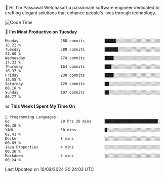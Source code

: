 
👋 Hi, I'm Passawat Wetchasart,a passionate software engineer dedicated to crafting elegant solutions that enhance people's lives through technology.


<!--START_SECTION:waka-->
![Code Time](http://img.shields.io/badge/Code%20Time-1%2C781%20hrs%2041%20mins-blue)

📅 **I'm Most Productive on Tuesday** 

```text
Monday                   288 commits         █████░░░░░░░░░░░░░░░░░░░░   18.22 % 
Tuesday                  389 commits         ██████░░░░░░░░░░░░░░░░░░░   24.60 % 
Wednesday                274 commits         ████░░░░░░░░░░░░░░░░░░░░░   17.33 % 
Thursday                 164 commits         ███░░░░░░░░░░░░░░░░░░░░░░   10.37 % 
Friday                   230 commits         ████░░░░░░░░░░░░░░░░░░░░░   14.55 % 
Saturday                 129 commits         ██░░░░░░░░░░░░░░░░░░░░░░░   08.16 % 
Sunday                   107 commits         ██░░░░░░░░░░░░░░░░░░░░░░░   06.77 % 
```


📊 **This Week I Spent My Time On** 

```text
💬 Programming Languages: 
Go                       20 hrs 20 mins      ████████████████████████░   96.30 % 
YAML                     30 mins             █░░░░░░░░░░░░░░░░░░░░░░░░   02.41 % 
Docker                   8 mins              ░░░░░░░░░░░░░░░░░░░░░░░░░   00.69 % 
Java Properties          4 mins              ░░░░░░░░░░░░░░░░░░░░░░░░░   00.36 % 
Markdown                 3 mins              ░░░░░░░░░░░░░░░░░░░░░░░░░   00.24 % 
```


 Last Updated on 10/09/2024 20:24:03 UTC
<!--END_SECTION:waka-->

<!--
**markpassawat/markpassawat** is a ✨ _special_ ✨ repository because its `README.md` (this file) appears on your GitHub profile.

Here are some ideas to get you started:

- 🔭 I’m currently working on ...
- 🌱 I’m currently learning ...
- 👯 I’m looking to collaborate on ...
- 🤔 I’m looking for help with ...
- 💬 Ask me about ...
- 📫 How to reach me: ...
- 😄 Pronouns: He/Him
- ⚡ Fun fact: ...
-->
